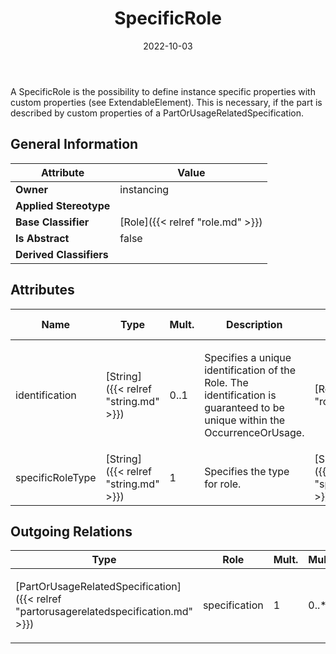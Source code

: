 ﻿---
title: SpecificRole
toc: false
type: specs
date: "2022-10-03"
draft: false
specification: VEC
version: 2.0.1
documentType: "Recommendation"
elementType: Class
classes:
  - SpecificRole
menu_name: vec-2.0.1
---
<p> A SpecificRole is the possibility to define instance specific properties with custom properties (see ExtendableElement). This is necessary, if the part is described by custom properties of a PartOrUsageRelatedSpecification.      </p>

## General Information

| Attribute               | Value |
|-------------------------|-------|
| **Owner**               | instancing |
| **Applied Stereotype**  |   |
| **Base Classifier**     | [Role]({{< relref "role.md" >}})<br/>  |
| **Is Abstract**         | false |
| **Derived Classifiers** |   |

## Attributes
|  Name  |  Type  |  Mult.  |  Description  |  Owning Classifier  |
|--------|--------|---------|---------------|--------------|
|identification | [String]({{< relref "string.md" >}}) | 0..1 | <p> Specifies a unique identification of the Role. The identification is guaranteed to be unique within the OccurrenceOrUsage.      </p> | [Role]({{< relref "role.md" >}}) |
|specificRoleType | [String]({{< relref "string.md" >}}) | 1 | <p>Specifies the type for role.  </p> | [SpecificRole]({{< relref "specificrole.md" >}}) |

## Outgoing Relations
|    Type  |   Role   |   Mult.   |   Mult.   |   Description   |
|----------|----------|-----------|-----------|-----------------|
| [PartOrUsageRelatedSpecification]({{< relref "partorusagerelatedspecification.md" >}}) | specification | 1 | 0..* | <p> References the <i>PartOrUsageRelatedSpecification </i>that is instantiated by this <i>SpecificRole.</i>      </p> |
